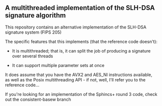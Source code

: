 ## A multithreaded implementation of the SLH-DSA signature algorithm

This repository contains an alternative implementation of the SLH-DSA signature system (FIPS 205)

The specific features that this implements (that the reference code doesn't):

- It is multithreaded; that is, it can split the job of producing a signature over several threads

- It can support multiple parameter sets at once

It does assume that you have the AVX2 and AES_NI instructions available, as well as the Posix multithreading API - if not, well, I'll refer you to the reference code...

If you're looking for an implementation of the Sphincs+ round 3 code, check out the consistent-basew branch
